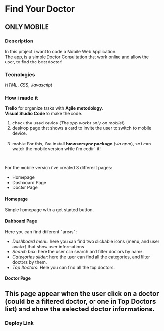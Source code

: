 # Find Your Doctor

## ONLY MOBILE

### Description
In this project i want to code a Mobile Web Application. <br>
The app, is a simple Doctor Consultation that work online and allow the user, to find the best doctor! <br>

### Tecnologies
_HTML_, _CSS_, _Javascript_ <br>

### How i made it

 **Trello** for organize tasks with **Agile metodology**. <br>
**Visual Studio Code** to make the code. <br>

1. check the used device (_The app works only on mobile!_) 
2. desktop page that shows a card to invite the user to switch to mobile device. <br><br>
3. mobile
For this, i've install **browsersync package** (_via npm_), 
so i can watch the mobile version while i'm codin' it!
<br>

For the mobile version i've created 3 different pages: <br>
- Homepage  <br>
- Dashboard Page <br>
- Doctor Page <br>

#### Homepage
Simple homepage with a get started button.

#### Dahboard Page
Here you can find different "areas":
- _Dashboard menu_: here you can find two clickable icons (menu, and user avatar) that show user informations.
- _Search box_: here the user can search and filter doctors by name.
- _Categories slider_: here the user can find all the categories, and filter doctors by them.
- _Top Doctors_: Here you can find all the top doctors.

#### Doctor Page
This page appear when the user click on a doctor (could be a filtered doctor, or one in Top Doctors list) and show the selected doctor informations.
---

### Deploy Link